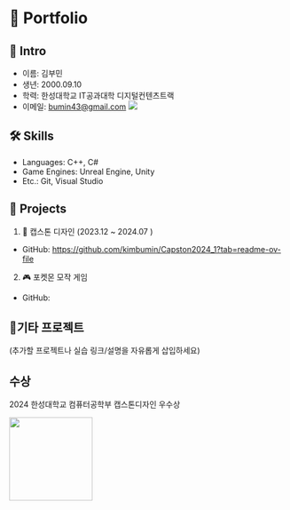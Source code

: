 # 📌 Portfolio
## 👤 Intro
- 이름: 김부민
- 생년: 2000.09.10
- 학력: 한성대학교 IT공과대학 디지털컨텐츠트랙
- 이메일: bumin43@gmail.com
  <a href="https://velog.io/@kimbumin/posts" target="_blank">
  <img src="https://img.shields.io/badge/Velog-20C997?style=flat-square&logo=Velog&logoColor=white"/>
</a>

## 🛠 Skills
- Languages: C++, C#
- Game Engines: Unreal Engine, Unity
- Etc.: Git, Visual Studio

## 💼 Projects
1. 🔧 캡스톤 디자인 (2023.12 ~ 2024.07 )
- GitHub: https://github.com/kimbumin/Capston2024_1?tab=readme-ov-file
2. 🎮 포켓몬 모작 게임
- GitHub:

## 💼기타 프로젝트
(추가할 프로젝트나 실습 링크/설명을 자유롭게 삽입하세요)

## 수상
2024 한성대학교 컴퓨터공학부 캡스톤디자인 우수상

<a href="https://example.com" target="_blank">
  <img src="https://github.com/user-attachments/assets/3213a4c3-bfcd-4726-ac04-102cf9418d03" width="150"/>
</a>

